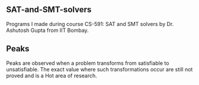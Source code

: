 ## SAT-and-SMT-solvers
Programs I made during course CS-591: SAT and SMT solvers by Dr. Ashutosh Gupta from IIT Bombay.


## Peaks
Peaks are observed when a problem transforms from satisfiable to unsatisfiable. The exact value where such transformations occur are still not proved and is a Hot area of research.
